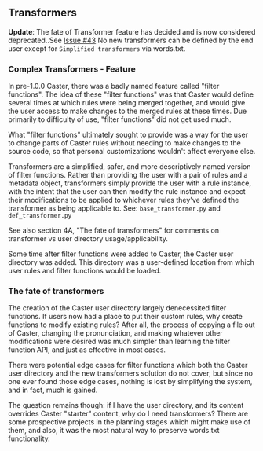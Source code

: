 ## Transformers

**Update**: The fate of Transformer feature has decided and is now considered deprecated..See [Issue #43](https://github.com/synkarius/Caster/issues/43) No new transformers can be defined by the end user except for `Simplified transformers` via words.txt.

### Complex Transformers - Feature 

In pre-1.0.0 Caster, there was a badly named feature called "filter  functions". The idea of these "filter functions" was that Caster would  define several times at which rules were being merged together, and  would give the user access to make changes to the merged rules at these  times. Due primarily to difficulty of use, "filter functions" did not  get used much.

What "filter functions" ultimately sought to provide was a way for  the user to change parts of Caster rules without needing to make changes to the source code, so that personal customizations wouldn't affect  everyone else.

Transformers are a simplified, safer, and more descriptively named  version of filter functions. Rather than providing the user with a pair  of rules and a metadata object, transformers simply provide the user  with a rule instance, with the intent that the user can then modify the  rule instance and expect their modifications to be applied to whichever  rules they've defined the transformer as being applicable to. See: `base_transformer.py` and `def_transformer.py`

See also section 4A, "The fate of transformers" for comments on transformer vs user directory usage/applicability.

Some time after filter functions were added to Caster, the Caster  user directory was added. This directory was a user-defined location  from which user rules and filter functions would be loaded.

### The fate of transformers

The creation of the Caster user directory largely denecessited filter functions. If users now had a place to put their custom rules, why  create functions to modify existing rules? After all, the process of  copying a file out of Caster, changing the pronunciation, and making  whatever other modifications were desired was much simpler than learning the filter function API, and just as effective in most cases.

There were potential edge cases for filter functions which both the  Caster user directory and the new transformers solution do not cover,  but since no one ever found those edge cases, nothing is lost by  simplifying the system, and in fact, much is gained.

The question remains though: if I have the user directory, and its  content overrides Caster "starter" content, why do I need transformers?  There are some prospective projects in the planning stages which might  make use of them, and also, it was the most natural way to preserve  words.txt functionality.

